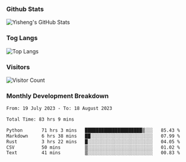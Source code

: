 ### Github Stats
![Yisheng's GitHub Stats](https://github-readme-stats-9qabuvhk1-gongyisheng.vercel.app/api?username=gongyisheng&count_private=true&show_icons=true)
### Tog Langs
![Top Langs](https://github-readme-stats-9qabuvhk1-gongyisheng.vercel.app/api/top-langs/?username=gongyisheng&layout=compact)
### Visitors
![Visitor Count](https://profile-counter.glitch.me/gongyisheng/count.svg)
### Monthly Development Breakdown
<!--START_SECTION:waka-->

```txt
From: 19 July 2023 - To: 18 August 2023

Total Time: 83 hrs 9 mins

Python       71 hrs 3 mins   █████████████████████▒░░░   85.43 %
Markdown     6 hrs 38 mins   ██░░░░░░░░░░░░░░░░░░░░░░░   07.99 %
Rust         3 hrs 22 mins   █░░░░░░░░░░░░░░░░░░░░░░░░   04.05 %
CSV          50 mins         ▒░░░░░░░░░░░░░░░░░░░░░░░░   01.02 %
Text         41 mins         ▒░░░░░░░░░░░░░░░░░░░░░░░░   00.83 %
```

<!--END_SECTION:waka-->
